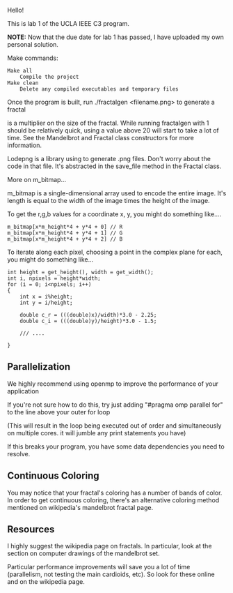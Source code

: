 Hello!

This is lab 1 of the UCLA IEEE C3 program.

**NOTE:** Now that the due date for lab 1 has passed, I have uploaded my own
personal solution.

Make commands:
  
    Make all
        Compile the project
    Make clean
        Delete any compiled executables and temporary files

Once the program is built, run ./fractalgen <number> <filename.png> to generate a fractal

<number> is a multiplier on the size of the fractal. While running fractalgen with 1 should be relatively quick, using a value above 20 will start to take a lot of time.
See the Mandelbrot and Fractal class constructors for more information.

Lodepng is a library using to generate .png files. Don't worry about the code in that file. It's abstracted in the save_file method in the Fractal class.

More on m_bitmap...

m_bitmap is a single-dimensional array used to encode the entire image. It's length is equal to the width of the image times the height of the image.

To get the r,g,b values for a coordinate x, y, you might do something like....

    m_bitmap[x*m_height*4 + y*4 + 0] // R
    m_bitmap[x*m_height*4 + y*4 + 1] // G
    m_bitmap[x*m_height*4 + y*4 + 2] // B

To iterate along each pixel, choosing a point in the complex plane for each, you might do something like...

    int height = get_height(), width = get_width();
    int i, npixels = height*width;
    for (i = 0; i<npixels; i++)
    {
        int x = i%height;
        int y = i/height;
        
        double c_r = (((double)x)/width)*3.0 - 2.25;
        double c_i = (((double)y)/height)*3.0 - 1.5;

        /// ....

    }


Parallelization
---------------

We highly recommend using openmp to improve the performance of your application

If you're not sure how to do this, try just adding "#pragma omp parallel for" to the line above your outer for loop

(This will result in the loop being executed out of order and simultaneously on multiple cores. it will jumble any print statements you have)

If this breaks your program, you have some data dependencies you need to resolve.

Continuous Coloring
-------------------

You may notice that your fractal's coloring has a number of bands of color. In order to get continuous coloring, there's an alternative coloring method
mentioned on wikipedia's mandelbrot fractal page.

Resources
---------

I highly suggest the wikipedia page on fractals. In particular, look at the section on computer drawings of the mandelbrot set. 

Particular performance improvements will save you a lot of time (parallelism, not testing the main cardioids, etc).  So look for these online and on the wikipedia page.
